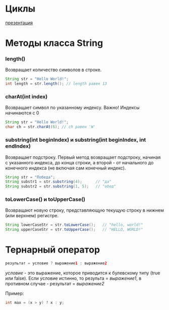# Циклы

[презентация](https://drive.google.com/file/d/1XGA3BzeLxH7FqGbw4kSVYPWB1p74qlPA/view?usp=sharing)

# Методы класса String

### length()  
Возвращает количество символов в строке.
~~~~java
String str = "Hello World!";
int length = str.length(); // length равен 13
~~~~

### charAt(int index)  
Возвращает символ по указанному индексу. Важно! Индексы начинаются с 0
~~~~java
String str = "Hello World!";
char ch = str.charAt(6); // ch равен 'W'
~~~~

### substring(int beginIndex) и substring(int beginIndex, int endIndex)  
Возвращает подстроку. Первый метод возвращает подстроку, начиная с указанного индекса, до конца строки, а второй - от начального до конечного индекса (не включая сам конечный индекс).
~~~~java
String str = "Победа";
String substr1 = str.substring(4);      // "да"
String substr2 = str.substring(1, 5);   // "обед"
~~~~

### toLowerCase() и toUpperCase()  
Возвращают новую строку, представляющую текущую строку в нижнем (или верхнем) регистре.
~~~~java
String lowerCaseStr = str.toLowerCase();   // "hello, world!"
String upperCaseStr = str.toUpperCase();   // "HELLO, WORLD!"
~~~~


# Тернарный оператор

~~~~java
результат = условие ? выражение1 : выражение2
~~~~
*условие*  -  это выражение, которое приводится к булевскому типу (true или false).  Если условие истинно, то результа =  *выражение1*, в противном случае - результат = *выражение2*

Пример:  
~~~~java
int max = (x > y) ? x : y;
~~~~



 
